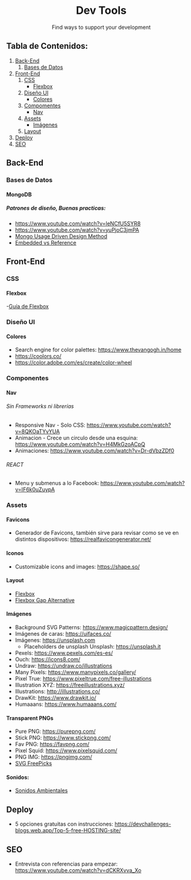 <h1 align="center">Dev Tools</h1>
<p align="center">Find ways to support your development</p>



## Tabla de Contenidos:
1. [Back-End](#back-end)
   1. [Bases de Datos](#bases-de-datos)
2. [Front-End](#front-end) 
   1. [CSS](#CSS)
      - [Flexbox](#Flexbox)
   2. [Diseño UI](#diseño-ui)
      - [Colores](#colores)
   3. [Compomentes](#componentes)
      - [Nav](#nav)
   4. [Assets](#assets)
      - [Imágenes](#imágenes)
   5. [Layout](#layout)
 3. [Deploy](#deploy)
 4. [SEO](#seo)



## Back-End
 ### Bases de Datos
   #### MongoDB
   ##### Patrones de diseño, Buenas practicas: 
   - https://www.youtube.com/watch?v=leNCfU5SYR8
   - https://www.youtube.com/watch?v=yuPjoC3jmPA 
   - [ Mongo Usage Driven Design Method](https://www.youtube.com/watch?v=3GHZd0zv170)
   - [ Embedded vs Reference ](https://www.youtube.com/watch?v=4rhKKFbbYT4)
## Front-End
### CSS
#### Flexbox
  -[Guía de Flexbox](https://css-tricks.com/snippets/css/a-guide-to-flexbox/)

### Diseño UI

#### Colores
- Search engine for color palettes: https://www.thevangogh.in/home
- https://coolors.co/
- https://color.adobe.com/es/create/color-wheel
        
### Componentes
#### Nav
###### Sin Frameworks ni librerías
- Responsive Nav - Solo CSS: https://www.youtube.com/watch?v=8QKOaTYvYUA
- Animacion - Crece un circulo desde una esquina: https://www.youtube.com/watch?v=H4MkGzoACpQ
- Animaciones: https://www.youtube.com/watch?v=Dr-dVbzZDf0
###### REACT
- Menu y submenus a lo Facebook: https://www.youtube.com/watch?v=IF6k0uZuypA
### Assets
#### Favicons
- Generador de Favicons, también sirve para revisar como se ve en distintos dispositivos: https://realfavicongenerator.net/
#### Iconos
- Customizable icons and images: https://shape.so/
#### Layout
- [Flexbox](https://www.youtube.com/watch?v=vQAvjof1oe4)
- [Flexbox Gap Alternative](https://www.youtube.com/watch?v=bn-DQCifeQQ)

#### Imágenes
- Background SVG Patterns: https://www.magicpattern.design/
- Imágenes de caras: https://uifaces.co/
- Imágenes: https://unsplash.com
  - Placeholders de unsplash Unsplash: https://unsplash.it
- Pexels: https://www.pexels.com/es-es/
- Ouch: https://icons8.com/
- Undraw: https://undraw.co/illustrations
- Many Pixels: https://www.manypixels.co/gallery/
- Pixel True: https://www.pixeltrue.com/free-illustrations
- Illustration XYZ: https://freeillustrations.xyz/
- Illustrations: http://illustrations.co/
- DrawKit: https://www.drawkit.io/
- Humaaans: https://www.humaaans.com/
#### Transparent PNGs
- Pure PNG: https://purepng.com/
- Stick PNG: https://www.stickpng.com/
- Fav PNG: https://favpng.com/
- Pixel Squid: https://www.pixelsquid.com/
- PNG IMG: https://pngimg.com/
- [SVG FreePicks](https://www.freepik.es)
#### Sonidos:
 - [Sonidos Ambientales](https://sfx.freeaudiolibrary.com/es/efectos-gratuitos-ambientes)

## Deploy
- 5 opciones gratuitas con instrucciones: 
https://devchallenges-blogs.web.app/Top-5-free-HOSTING-site/

## SEO
- Entrevista con referencias para empezar: https://www.youtube.com/watch?v=dCKRXvva_Xo
